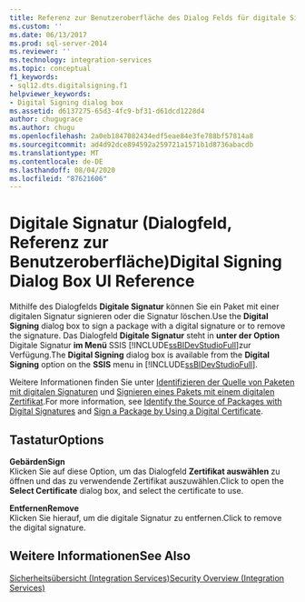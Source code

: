```yaml
---
title: Referenz zur Benutzeroberfläche des Dialog Felds für digitale Signierung | Microsoft-Dokumentation
ms.custom: ''
ms.date: 06/13/2017
ms.prod: sql-server-2014
ms.reviewer: ''
ms.technology: integration-services
ms.topic: conceptual
f1_keywords:
- sql12.dts.digitalsigning.f1
helpviewer_keywords:
- Digital Signing dialog box
ms.assetid: d6137275-65d3-4fc9-bf31-d61dcd1228d4
author: chugugrace
ms.author: chugu
ms.openlocfilehash: 2a0eb1847082434edf5eae84e3fe788bf57814a8
ms.sourcegitcommit: ad4d92dce894592a259721a1571b1d8736abacdb
ms.translationtype: MT
ms.contentlocale: de-DE
ms.lasthandoff: 08/04/2020
ms.locfileid: "87621606"
---
```

# <a name="digital-signing-dialog-box-ui-reference"></a><span data-ttu-id="62b02-102">Digitale Signatur (Dialogfeld, Referenz zur Benutzeroberfläche)</span><span class="sxs-lookup"><span data-stu-id="62b02-102">Digital Signing Dialog Box UI Reference</span></span>
  <span data-ttu-id="62b02-103">Mithilfe des Dialogfelds **Digitale Signatur** können Sie ein Paket mit einer digitalen Signatur signieren oder die Signatur löschen.</span><span class="sxs-lookup"><span data-stu-id="62b02-103">Use the **Digital Signing** dialog box to sign a package with a digital signature or to remove the signature.</span></span> <span data-ttu-id="62b02-104">Das Dialogfeld **Digitale Signatur** steht in **unter der Option** Digitale Signatur **im Menü** SSIS [!INCLUDE[ssBIDevStudioFull](../includes/ssbidevstudiofull-md.md)]zur Verfügung.</span><span class="sxs-lookup"><span data-stu-id="62b02-104">The **Digital Signing** dialog box is available from the **Digital Signing** option on the **SSIS** menu in [!INCLUDE[ssBIDevStudioFull](../includes/ssbidevstudiofull-md.md)].</span></span>  
  
 <span data-ttu-id="62b02-105">Weitere Informationen finden Sie unter [Identifizieren der Quelle von Paketen mit digitalen Signaturen](security/identify-the-source-of-packages-with-digital-signatures.md) und [Signieren eines Pakets mit einem digitalen Zertifikat](../../2014/integration-services/sign-a-package-by-using-a-digital-certificate.md).</span><span class="sxs-lookup"><span data-stu-id="62b02-105">For more information, see [Identify the Source of Packages with Digital Signatures](security/identify-the-source-of-packages-with-digital-signatures.md) and [Sign a Package by Using a Digital Certificate](../../2014/integration-services/sign-a-package-by-using-a-digital-certificate.md).</span></span>  
  
## <a name="options"></a><span data-ttu-id="62b02-106">Tastatur</span><span class="sxs-lookup"><span data-stu-id="62b02-106">Options</span></span>  
 <span data-ttu-id="62b02-107">**Gebärden**</span><span class="sxs-lookup"><span data-stu-id="62b02-107">**Sign**</span></span>  
 <span data-ttu-id="62b02-108">Klicken Sie auf diese Option, um das Dialogfeld **Zertifikat auswählen** zu öffnen und das zu verwendende Zertifikat auszuwählen.</span><span class="sxs-lookup"><span data-stu-id="62b02-108">Click to open the **Select Certificate** dialog box, and select the certificate to use.</span></span>  
  
 <span data-ttu-id="62b02-109">**Entfernen**</span><span class="sxs-lookup"><span data-stu-id="62b02-109">**Remove**</span></span>  
 <span data-ttu-id="62b02-110">Klicken Sie hierauf, um die digitale Signatur zu entfernen.</span><span class="sxs-lookup"><span data-stu-id="62b02-110">Click to remove the digital signature.</span></span>  
  
## <a name="see-also"></a><span data-ttu-id="62b02-111">Weitere Informationen</span><span class="sxs-lookup"><span data-stu-id="62b02-111">See Also</span></span>  
 [<span data-ttu-id="62b02-112">Sicherheitsübersicht &#40;Integration Services&#41;</span><span class="sxs-lookup"><span data-stu-id="62b02-112">Security Overview &#40;Integration Services&#41;</span></span>](security/security-overview-integration-services.md)  
  
  

